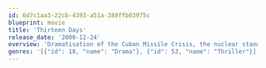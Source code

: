 ```yaml
---
id: 6d7c1aa3-22cb-4393-a51a-389ffb03975c
blueprint: movie
title: 'Thirteen Days'
release_date: '2000-12-24'
overview: 'Dramatisation of the Cuban Missile Crisis, the nuclear standoff with the USSR sparked by the discovery by the Americans of missle bases established on the Soviet allied island of Cuba. Shown from the perspective of the US President, John F Kennedy, his staff and advisors.'
genres: '[{"id": 18, "name": "Drama"}, {"id": 53, "name": "Thriller"}]'
---
```

